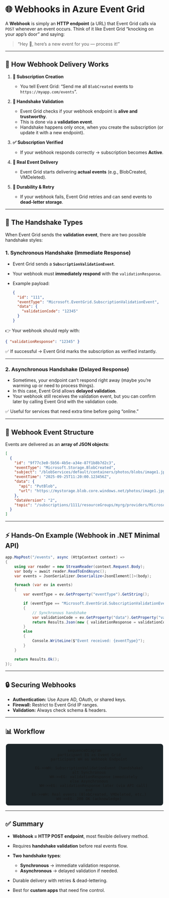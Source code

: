 # 🌐 **Webhooks in Azure Event Grid**

A **Webhook** is simply an **HTTP endpoint** (a URL) that Event Grid calls via `POST` whenever an event occurs.
Think of it like Event Grid “knocking on your app’s door” and saying:

> “Hey 👋, here’s a new event for you — process it!”

---

## 🔑 **How Webhook Delivery Works**

1. **📝 Subscription Creation**

   - You tell Event Grid: “Send me all `BlobCreated` events to `https://myapp.com/events`”.

2. **🤝 Handshake Validation**

   - Event Grid checks if your webhook endpoint is **alive and trustworthy**.
   - This is done via a **validation event**.
   - Handshake happens only once, when you create the subscription (or update it with a new endpoint).

3. **✅ Subscription Verified**

   - If your webhook responds correctly → subscription becomes **Active**.

4. **🚀 Real Event Delivery**

   - Event Grid starts delivering **actual events** (e.g., BlobCreated, VMDeleted).

5. **🔄 Durability & Retry**

   - If your webhook fails, Event Grid retries and can send events to **dead-letter storage**.

---

## 🤝 **The Handshake Types**

When Event Grid sends the **validation event**, there are two possible handshake styles:

### 1. **Synchronous Handshake** (Immediate Response)

- Event Grid sends a **`SubscriptionValidationEvent`**.
- Your webhook must **immediately respond** with the `validationResponse`.
- Example payload:

  ```json
  {
    "id": "111",
    "eventType": "Microsoft.EventGrid.SubscriptionValidationEvent",
    "data": {
      "validationCode": "12345"
    }
  }
  ```

👉 Your webhook should reply with:

```json
{ "validationResponse": "12345" }
```

✅ If successful → Event Grid marks the subscription as verified instantly.

---

### 2. **Asynchronous Handshake** (Delayed Response)

- Sometimes, your endpoint can’t respond right away (maybe you’re warming up or need to process things).
- In this case, Event Grid allows **delayed validation**.
- Your webhook still receives the validation event, but you can confirm later by calling Event Grid with the validation code.

✅ Useful for services that need extra time before going “online.”

---

## 🧩 **Webhook Event Structure**

Events are delivered as an **array of JSON objects**:

```json
[
  {
    "id": "9f77c3e0-5b56-4b5e-a34e-87f1b8b7d2c3",
    "eventType": "Microsoft.Storage.BlobCreated",
    "subject": "/blobServices/default/containers/photos/blobs/image1.jpg",
    "eventTime": "2025-09-25T11:20:00.123456Z",
    "data": {
      "api": "PutBlob",
      "url": "https://mystorage.blob.core.windows.net/photos/image1.jpg"
    },
    "dataVersion": "2",
    "topic": "/subscriptions/1111/resourceGroups/myrg/providers/Microsoft.Storage/storageAccounts/mystorage"
  }
]
```

---

## ⚡ **Hands-On Example (Webhook in .NET Minimal API)**

```csharp
app.MapPost("/events", async (HttpContext context) =>
{
    using var reader = new StreamReader(context.Request.Body);
    var body = await reader.ReadToEndAsync();
    var events = JsonSerializer.Deserialize<JsonElement[]>(body);

    foreach (var ev in events)
    {
        var eventType = ev.GetProperty("eventType").GetString();

        if (eventType == "Microsoft.EventGrid.SubscriptionValidationEvent")
        {
            // Synchronous handshake
            var validationCode = ev.GetProperty("data").GetProperty("validationCode").GetString();
            return Results.Json(new { validationResponse = validationCode });
        }
        else
        {
            Console.WriteLine($"Event received: {eventType}");
        }
    }

    return Results.Ok();
});
```

---

## 🔒 **Securing Webhooks**

- **Authentication:** Use Azure AD, OAuth, or shared keys.
- **Firewall:** Restrict to Event Grid IP ranges.
- **Validation:** Always check schema & headers.

---

## 📊 **Workflow**

<div align="center" style="background-color: #1c2529ff ;border-radius: 10px;border: 2px solid white">

```mermaid
sequenceDiagram
    participant EG as Event Grid
    participant WH as Webhook Endpoint

    EG->>WH: SubscriptionValidationEvent (handshake)
    alt Synchronous
        WH->>EG: validationResponse immediately
    else Asynchronous
        WH->>EG: validationResponse later (via API call)
    end
    EG->>WH: Real events (BlobCreated, VMDeleted, etc.)
    WH->>EG: 200 OK (acknowledge)
```

</div>

---

## ✅ **Summary**

- **Webhook = HTTP POST endpoint**, most flexible delivery method.
- Requires **handshake validation** before real events flow.
- **Two handshake types**:

  - **Synchronous** → immediate validation response.
  - **Asynchronous** → delayed validation if needed.

- Durable delivery with retries & dead-lettering.
- Best for **custom apps** that need fine control.
